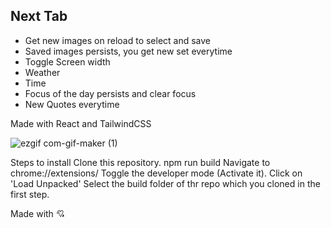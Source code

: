 ## Next Tab
- Get new images on reload to select and save 
- Saved images persists, you get new set everytime
- Toggle Screen width
- Weather 
- Time
- Focus of the day persists and clear focus
- New Quotes everytime

Made with React and TailwindCSS

![ezgif com-gif-maker (1)](https://user-images.githubusercontent.com/67150257/169642064-bd57fd4f-593a-4227-a062-8a38527be7e8.gif)

Steps to install
Clone this repository.
npm run build
Navigate to chrome://extensions/
Toggle the developer mode (Activate it).
Click on 'Load Unpacked'
Select the build folder of thr repo which you cloned in the first step.

Made with 💘


